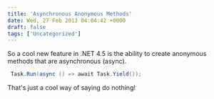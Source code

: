 ```yaml
---
title: 'Asynchronous Anonymous Methods'
date: Wed, 27 Feb 2013 04:04:42 +0000
draft: false
tags: ['Uncategorized']
---
```


So a cool new feature in .NET 4.5 is the ability to create anonymous methods that are asynchronous (async).

```csharp
 Task.Run(async () => await Task.Yield()); 
```

That's just a cool way of saying do nothing!